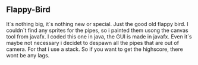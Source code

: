 ## Flappy-Bird

It´s nothing big, it´s nothing new or special. Just the good old flappy bird. I couldn´t find any sprites for the pipes, so i painted them usong the canvas tool from javafx. I coded this one in java, the GUI is made in javafx. Even it´s maybe not necessary i decidet to despawn all the pipes that are out of camera. For that i use a stack. So if you want to get the highscore, there wont be any lags. 
